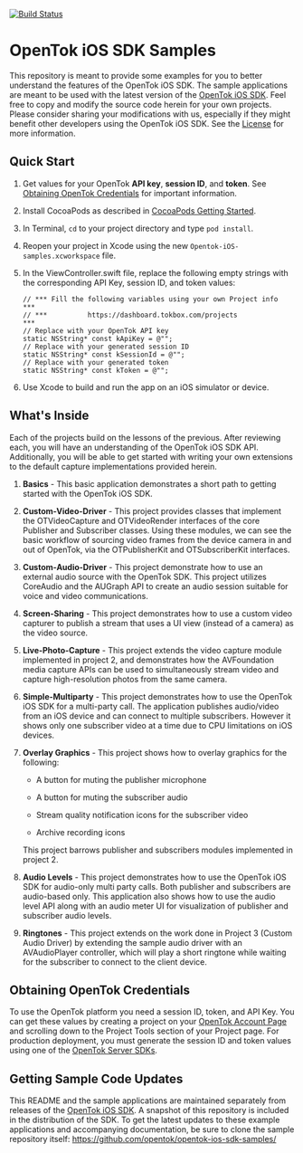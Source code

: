 [![Build Status](https://travis-ci.org/opentok/opentok-ios-sdk-samples.svg?branch=develop)](https://travis-ci.org/opentok/opentok-ios-sdk-samples)

OpenTok iOS SDK Samples
=======================

This repository is meant to provide some examples for you to better understand
the features of the OpenTok iOS SDK. The sample applications are meant to be
used with the latest version of the
[OpenTok iOS SDK](https://tokbox.com/developer/sdks/ios/). Feel free to copy and
modify the source code herein for your own projects. Please consider sharing
your modifications with us, especially if they might benefit other developers
using the OpenTok iOS SDK. See the [License](LICENSE) for more information.

Quick Start
-----------

 1. Get values for your OpenTok **API key**, **session ID**, and **token**.
    See [Obtaining OpenTok Credentials](#obtaining-opentok-credentials)
    for important information.
 
 1. Install CocoaPods as described in [CocoaPods Getting Started](https://guides.cocoapods.org/using/getting-started.html#getting-started).
 
 1. In Terminal, `cd` to your project directory and type `pod install`.
 
 1. Reopen your project in Xcode using the new `Opentok-iOS-samples.xcworkspace` file.
 
 1. In the ViewController.swift file, replace the following empty strings
    with the corresponding API Key, session ID, and token values:
    
    ```objc
    // *** Fill the following variables using your own Project info  ***
    // ***          https://dashboard.tokbox.com/projects            ***
    // Replace with your OpenTok API key
    static NSString* const kApiKey = @"";
    // Replace with your generated session ID
    static NSString* const kSessionId = @"";
    // Replace with your generated token
    static NSString* const kToken = @"";
	```
    
 1. Use Xcode to build and run the app on an iOS simulator or device.

What's Inside
-------------

Each of the projects build on the lessons of the previous. After reviewing
each, you will have an understanding of the OpenTok iOS SDK API. Additionally,
you will be able to get started with writing your own extensions to the default
capture implementations provided herein.

1.	**Basics** - This basic application demonstrates a short path to 
	getting started with the OpenTok iOS SDK.

2.	**Custom-Video-Driver** - This project provides classes that implement
	the OTVideoCapture and OTVideoRender interfaces of the core Publisher and
	Subscriber classes. Using these modules, we can see the basic workflow of
	sourcing video frames from the device camera in and out of OpenTok, via the
	OTPublisherKit and OTSubscriberKit interfaces.

3.	**Custom-Audio-Driver** - This project demonstrate how to use an external
    audio source with the OpenTok SDK. This project utilizes CoreAudio and the
    AUGraph API to create an audio session suitable for voice and video
    communications.

4.	**Screen-Sharing** - This project demonstrates how to use a custom video
    capturer to publish a stream that uses a UI view (instead of a camera) as
    the video source.

5.	**Live-Photo-Capture** - This project extends the video capture module 
	implemented in project 2, and demonstrates how the AVFoundation media 
	capture APIs can be used to simultaneously stream video and capture 
	high-resolution photos from the same camera.

6.	**Simple-Multiparty** - This project demonstrates how to use the OpenTok iOS
    SDK for a multi-party call. The application publishes audio/video from an
    iOS device and can connect to multiple subscribers. However it shows only
    one subscriber video at a time due to CPU limitations on iOS devices.

7.	**Overlay Graphics** - This project shows how to overlay graphics for the following:

    * A button for muting the publisher microphone

    * A button for muting the subscriber audio

    * Stream quality notification icons for the subscriber video

    * Archive recording icons

	This project barrows publisher and subscribers modules implemented in 
	project 2.
	
8.	**Audio Levels** - This project demonstrates how to use the OpenTok iOS SDK
    for audio-only multi party calls. Both publisher and subscribers are
    audio-based only. This application also shows how to use the audio level API
    along with an audio meter UI for visualization of publisher and subscriber
    audio levels.

9.	**Ringtones** - This project extends on the work done in Project 3
    (Custom Audio Driver) by extending the sample audio driver with an
    AVAudioPlayer controller, which will play a short ringtone while waiting for
    the subscriber to connect to the client device.

## Obtaining OpenTok Credentials

To use the OpenTok platform you need a session ID, token, and API Key.
You can get these values by creating a project on your [OpenTok Account
Page](https://tokbox.com/account/) and scrolling down to the Project Tools
section of your Project page. For production deployment, you must generate the
session ID and token values using one of the [OpenTok Server
SDKs](https://tokbox.com/developer/sdks/server/).

Getting Sample Code Updates
---------------------------

This README and the sample applications are maintained separately from
releases of the [OpenTok iOS SDK][opentok-ios-sdk]. A snapshot of this 
repository is included in the distribution of the SDK. To get the latest
updates to these example applications and accompanying documentation, be sure
to clone the sample repository itself:
https://github.com/opentok/opentok-ios-sdk-samples/

[opentok-ios-samples]: https://github.com/opentok/opentok-ios-sdk-samples/
[opentok-ios-sdk]: http://tokbox.com/opentok/libraries/client/ios 
